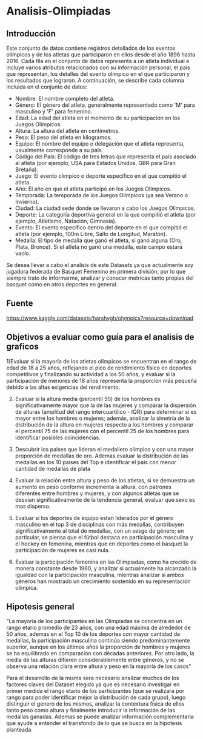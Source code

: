 # Analisis-Olimpiadas

## Introducción

Este conjunto de datos contiene registros detallados de los eventos olímpicos y de los atletas que participaron en ellos desde el año 1896 hasta 2016. Cada fila en el conjunto de datos representa a un atleta individual e incluye varios atributos relacionados con su información personal, el país que representan, los detalles del evento olímpico en el que participaron y los resultados que lograron. A continuación, se describe cada columna incluida en el conjunto de datos:

- Nombre: El nombre completo del atleta.
- Género: El género del atleta, generalmente representado como 'M' para masculino y 'F' para femenino.
- Edad: La edad del atleta en el momento de su participación en los Juegos Olímpicos.
- Altura: La altura del atleta en centímetros.
- Peso: El peso del atleta en kilogramos.
- Equipo: El nombre del equipo o delegación que el atleta representa, usualmente corresponde a su país.
- Código del País: El código de tres letras que representa el país asociado al atleta (por ejemplo, USA para Estados Unidos, GBR para Gran Bretaña).
- Juego: El evento olímpico o deporte específico en el que compitió el atleta.
- Año: El año en que el atleta participó en los Juegos Olímpicos.
- Temporada: La temporada de los Juegos Olímpicos (ya sea Verano o Invierno).
- Ciudad: La ciudad sede donde se llevaron a cabo los Juegos Olímpicos.
- Deporte: La categoría deportiva general en la que compitió el atleta (por ejemplo, Atletismo, Natación, Gimnasia).
- Evento: El evento específico dentro del deporte en el que compitió el atleta (por ejemplo, 100m Libre, Salto de Longitud, Maratón).
- Medalla: El tipo de medalla que ganó el atleta, si ganó alguna (Oro, Plata, Bronce). Si el atleta no ganó una medalla, este campo estará vacío.

Se desea llevar a cabo el analisis de este Datasets ya que actualmente soy jugadora federada de Basquet Femenino en primera división, por lo que siempre trato de informarme, analizar y conocer metricas tanto propias del basquet como en otros deportes en general.

## Fuente

https://www.kaggle.com/datasets/harshvgh/olympics?resource=download


## Objetivos a evaluar como guía para el analisis de graficos

1)Evaluar si la mayoría de los atletas olímpicos se encuentran en el rango de edad de 18 a 25 años, reflejando el pico de rendimiento físico en deportes competitivos y finalizando su actividad a los 50 años, y evaluar si la participación de menores de 18 años representa la proporción más pequeña debido a las altas exigencias del rendimiento.

2) Evaluar si la altura media (percentil 50) de los hombres es significativamente mayor que la de las mujeres y comparar la dispersión de alturas (amplitud del rango intercuartilico - IQR) para determinar si es mayor entre los hombres o mujeres; además, analizar la simetría de la distribución de la altura en mujeres respecto a los hombres y comparar el percentil 75 de las mujeres con el percentil 25 de los hombres para identificar posibles coincidencias.

3) Descubrir los paises que lideran el medallero olimpico y con una mayor proporción de medallas de oro. Ademas evaluar la distribución de las medallas en los 10 paises del Top e identificar el pais con menor cantidad de medallas de plata

4) Evaluar la relación entre altura y peso de los atletas, si se demuestra un aumento en peso conforme incrementa la altura, con patrones diferentes entre hombres y mujeres, y con algunos atletas que se desvían significativamente de la tendencia general, evaluar que sexo es mas disperso.

5) Evaluar si los deportes de equipo estan liderados por el género masculino en el top 3 de disciplinas con más medallas, contribuyen significativamente al total de medallas, con un sesgo de género; en particular, se piensa que el fútbol destaca en participación masculina y el hockey en femenina, mientras que en deportes como el básquet la participación de mujeres es casi nula.

6) Evaluar la participación femenina en las Olimpiadas, como ha crecido de manera constante desde 1960, y analizar si actualmente ha alcanzado la igualdad con la participación masculina, mientras analizar si ambos géneros han mostrado un crecimiento sostenido en su representación olímpica.



## Hipotesis general

"La mayoría de los participantes en las Olimpiadas se concentra en un rango etario promedio de 23 años, con una edad máxima de alrededor de 50 años, ademas en el Top 10 de los deportes con mayor cantidad de medallas, la participación masculina continúa siendo predominantemente superior, aunque en los últimos años la proporción de hombres y mujeres se ha equilibrado en comparación con décadas anteriores.
Por otro lado, la media de las alturas difieren considerablemente entre géneros, y no se observa una relación clara entre altura y peso en la mayoría de los casos"

Para el desarrollo de la misma sera necesario analizar muchos de los factores claves del Dataset elegido ya que es necesario investigar en primer medida el rango etario de los participantes (que se realizara por rango para poder identificar mejor la distribución de cada grupo), luego distinguir el genero de los mismos, analizar la contextura fisica de ellos tanto peso como altura y finalmente introducir la información de las medallas ganadas. Ademas se puede analizar información complementaria que ayude a entender el transfondo de lo que se busca en la hipotesis planteada.
